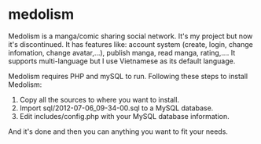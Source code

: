 medolism
========

Medolism is a manga/comic sharing social network. It's my project but now it's discontinued. It has features like: account system (create, login, change infomation, change avatar,...), publish manga, read manga, rating,.... It supports multi-language but I use Vietnamese as its default language.

Medolism requires PHP and mySQL to run.
Following these steps to install Medolism:
  1. Copy all the sources to where you want to install.
  2. Import sql/2012-07-06_09-34-00.sql to a MySQL database.
  3. Edit includes/config.php with your MySQL database information.

And it's done and then you can anything you want to fit your needs.
